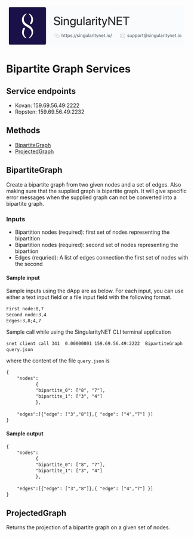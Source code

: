 [![SingnetLogo](../../../docs/assets/singnet-logo.jpg?raw=true 'SingularityNET')](https://singularitynet.io/)

# Bipartite Graph Services

## Service endpoints

* Kovan: 159.69.56.49:2222
* Ropsten: 159.69.56.49:2232

## Methods

* [BipartiteGraph](#bipartitegraph)
* [ProjectedGraph](#projectedgraph)

## BipartiteGraph

Create a bipartite graph from two given nodes and a set of edges. Also making sure that the supplied graph is bipartite graph.
It will give specific error messages when the supplied graph can not be converted into a bipartite graph.

### Inputs

* Bipartition nodes (required): first set of nodes representing the bipartition
* Bipartition nodes (required): second set of nodes representing the bipartiion
* Edges (requried): A list of edges connection the first set of nodes with the second

#### Sample input

Sample inputs using the dApp are as below. For each input, you can use either a text input field or a file input field with the following format.

```
First node:8,7
Second node:3,4
Edges:3,8;4,7
```

Sample call while using the SingularityNET CLI terminal application

```
snet client call 341  0.00000001 159.69.56.49:2222  BipartiteGraph query.json
```

where the content of the file `query.json` is

```
{
    "nodes":
           {
           "bipartite_0": ["8", "7"],
           "bipartite_1": ["3", "4"]
           },

    "edges":[{"edge": ["3","8"]},{ "edge": ["4","7"] }]
}
```

#### Sample output

```
{
    "nodes":
           {
           "bipartite_0": ["8", "7"],
           "bipartite_1": ["3", "4"]
           },

    "edges":[{"edge": ["3","8"]},{ "edge": ["4","7"] }]
}
```



## ProjectedGraph

Returns the projection of a bipartite graph on a given set of nodes.



